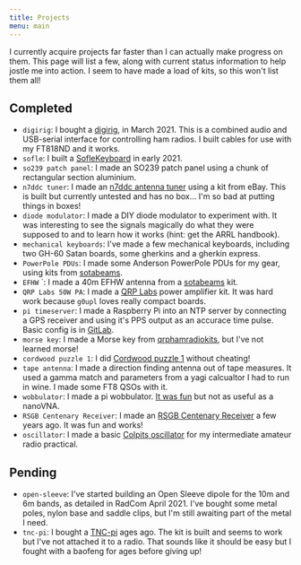 ```yaml
---
title: Projects
menu: main
---
```


I currently acquire projects far faster than I can actually make progress on
them. This page will list a few, along with current status information to help
jostle me into action. I seem to have made a load of kits, so this won't list
them all!

## Completed

* `digirig`: I bought a [digirig](https://digirig.net/category/hardware/), in March 2021.
  This is a combined audio and USB-serial interface for controlling ham radios.
  I built cables for use with my FT818ND and it works.
* `sofle`: I built a
  [SofleKeyboard](http://localhost:1313/2021/04/08/building-a-sofle-keyboard/)
  in early 2021.
* `so239 patch panel`: I made an SO239 patch panel using a chunk of rectangular
  section aluminium.
* `n7ddc tuner`: I made an [n7ddc antenna
  tuner](https://github.com/Dfinitski/N7DDC-ATU-100-mini-and-extended-boards)
  using a kit from eBay. This is built but currently untested and has no box...
  I'm so bad at putting things in boxes!
* `diode modulator`: I made a DIY diode modulator to experiment with. It was
  interesting to see the signals magically do what they were supposed to and to
  learn how it works (hint: get the ARRL handbook). 
* `mechanical keyboards`: I've made a few mechanical keyboards, including two
  GH-60 Satan boards, some gherkins and a gherkin express.
* `PowerPole PDUs`: I made some Anderson PowerPole PDUs for my gear, using kits
  from [sotabeams](https://www.sotabeams.co.uk/powerpole-fused-dc-connector-box/).
* `EFHW` `: I made a 40m EFHW antenna from a [sotabeams](https://www.sotabeams.co.uk) kit.
* `QRP Labs 50W PA`: I made a [QRP Labs](http://shop.qrp-labs.com/50wpa) power
  amplifier kit. It was hard work because `g0upl` loves really compact boards.
* `pi timeserver`: I made a Raspberry Pi into an NTP server by connecting a GPS
  receiver and using it's PPS output as an accurace time pulse. Basic config is
  in [GitLab](https://gitlab.com/-/snippets/1867454).
* `morse key`: I made a Morse key from
  [qrphamradiokits](https://www.qrphamradiokits.com/cw-keyers/tkey-0-touch-keyer/#cc-m-product-12376892149),
  but I've not learned morse!
* `cordwood puzzle 1`: I did [Cordwood puzzle
  1](https://boldport.com/shop/cordwood-puzzle-1) without cheating!
* `tape antenna`: I made a direction finding antenna out of tape measures. It
  used a gamma match and parameters from a yagi calcualtor I had to run in
  wine. I made some FT8 QSOs with it.
* `wobbulator`: I made a pi wobbulator. [It was
  fun](http://asliceofraspberrypi.blogspot.com/2013/10/raspberry-pi-wobbulator-introduction.html)
  but not as useful as a nanoVNA.
* `RSGB Centenary Receiver`: I made an [RSGB Centenary
  Receiver](https://www.rsgbshop.org/acatalog/PDF/RSGB%20Centenary%20Receiver%20Building%2020m%20Instructions%20V1-5.pdf)
  a few years ago. It was fun and works!
* `oscillator`: I made a basic [Colpits
  oscillator](https://en.wikipedia.org/wiki/Colpitts_oscillator) for my
  intermediate amateur radio practical. 

## Pending

* `open-sleeve`: I've started building an Open Sleeve dipole for the 10m and 6m
  bands, as detailed in RadCom April 2021. I've bought some metal poles, nylon
  base and saddle clips, but I'm still awaiting part of the metal I need. 
* `tnc-pi`: I bought a [TNC-pi](http://tnc-x.com/TNCPi.htm) ages ago. The kit
  is built and seems to work but I've not attached it to a radio. That sounds
  like it should be easy but I fought with a baofeng for ages before giving up! 
